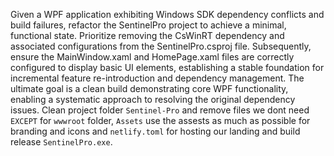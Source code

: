 Given a WPF application exhibiting Windows SDK dependency conflicts and build failures, refactor the SentinelPro project to achieve a minimal, functional state. Prioritize removing the CsWinRT dependency and associated configurations from the SentinelPro.csproj file. Subsequently, ensure the MainWindow.xaml and HomePage.xaml files are correctly configured to display basic UI elements, establishing a stable foundation for incremental feature re-introduction and dependency management. The ultimate goal is a clean build demonstrating core WPF functionality, enabling a systematic approach to resolving the original dependency issues. Clean project folder `Sentinel-Pro` and remove files we dont need `EXCEPT` for `wwwroot` folder, `Assets` use the assests as much as possible for branding and icons and `netlify.toml` for hosting our landing and build release `SentinelPro.exe`.